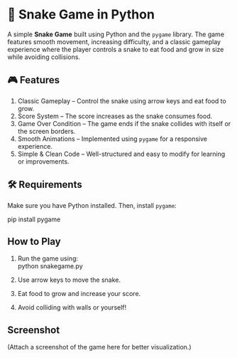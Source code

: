 # 🐍 Snake Game in Python  

A simple **Snake Game** built using Python and the `pygame` library. The game features smooth movement, increasing difficulty, and a classic gameplay experience where the player controls a snake to eat food and grow in size while avoiding collisions.  

## 🎮 Features  
 1. Classic Gameplay – Control the snake using arrow keys and eat food to grow.  
 2. Score System – The score increases as the snake consumes food.  
 3. Game Over Condition – The game ends if the snake collides with itself or the screen borders.  
 4. Smooth Animations – Implemented using `pygame` for a responsive experience.  
 5. Simple & Clean Code – Well-structured and easy to modify for learning or improvements.  

## 🛠 Requirements  
Make sure you have Python installed. Then, install `pygame`:  

pip install pygame

## How to Play  
1. Run the game using:  
   python snakegame.py
   
2. Use arrow keys to move the snake.  
3. Eat food to grow and increase your score.  
4. Avoid colliding with walls or yourself!  

## Screenshot  
(Attach a screenshot of the game here for better visualization.)
